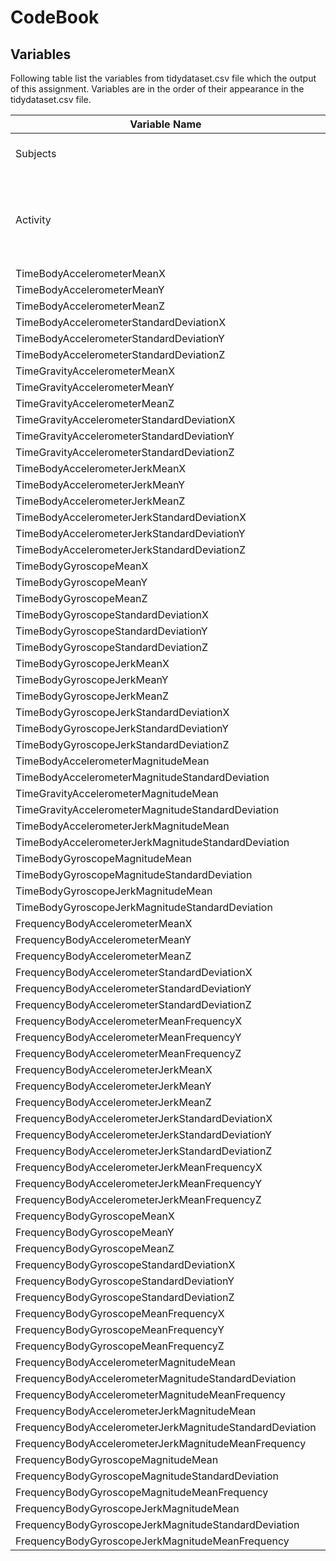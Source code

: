 # CodeBook

## Variables

Following table list the variables from tidydataset.csv file which the output of this assignment. Variables are in the order of their appearance in the tidydataset.csv file.

  Variable Name                                     | Type          | Description
  ----------------                                  | --------------|-------------
  Subjects                                          | int           | Id of the subjects participated in the study. Range is from 1 to 30
  Activity                                          | Factor        | The actual work which subject were asked to perform. LAYING, SITTING, STANDING, WALKING, WALKING_DOWNSTAIRS, WALKING_UPSTAIRS
  TimeBodyAccelerometerMeanX                        |
  TimeBodyAccelerometerMeanY                        |
  TimeBodyAccelerometerMeanZ                        |
  TimeBodyAccelerometerStandardDeviationX           |
  TimeBodyAccelerometerStandardDeviationY           |
  TimeBodyAccelerometerStandardDeviationZ           |
  TimeGravityAccelerometerMeanX                     |
  TimeGravityAccelerometerMeanY                     |
  TimeGravityAccelerometerMeanZ                     |
  TimeGravityAccelerometerStandardDeviationX        |
  TimeGravityAccelerometerStandardDeviationY        |
  TimeGravityAccelerometerStandardDeviationZ        |
  TimeBodyAccelerometerJerkMeanX                    |
  TimeBodyAccelerometerJerkMeanY                    |
  TimeBodyAccelerometerJerkMeanZ                    |
  TimeBodyAccelerometerJerkStandardDeviationX       |
  TimeBodyAccelerometerJerkStandardDeviationY       |
  TimeBodyAccelerometerJerkStandardDeviationZ       |
  TimeBodyGyroscopeMeanX                            |
  TimeBodyGyroscopeMeanY                            |
  TimeBodyGyroscopeMeanZ                            |
  TimeBodyGyroscopeStandardDeviationX               |
  TimeBodyGyroscopeStandardDeviationY               |
  TimeBodyGyroscopeStandardDeviationZ               |
  TimeBodyGyroscopeJerkMeanX                        |
  TimeBodyGyroscopeJerkMeanY                        |
  TimeBodyGyroscopeJerkMeanZ                        |
  TimeBodyGyroscopeJerkStandardDeviationX           |
  TimeBodyGyroscopeJerkStandardDeviationY           |
  TimeBodyGyroscopeJerkStandardDeviationZ           |
  TimeBodyAccelerometerMagnitudeMean                |
  TimeBodyAccelerometerMagnitudeStandardDeviation   |
  TimeGravityAccelerometerMagnitudeMean             |
  TimeGravityAccelerometerMagnitudeStandardDeviation|
  TimeBodyAccelerometerJerkMagnitudeMean            |
  TimeBodyAccelerometerJerkMagnitudeStandardDeviation|
  TimeBodyGyroscopeMagnitudeMean                    |
  TimeBodyGyroscopeMagnitudeStandardDeviation       |
  TimeBodyGyroscopeJerkMagnitudeMean                |
  TimeBodyGyroscopeJerkMagnitudeStandardDeviation   |
  FrequencyBodyAccelerometerMeanX                   |
  FrequencyBodyAccelerometerMeanY                   |
  FrequencyBodyAccelerometerMeanZ                   |
  FrequencyBodyAccelerometerStandardDeviationX      |
  FrequencyBodyAccelerometerStandardDeviationY      |
  FrequencyBodyAccelerometerStandardDeviationZ      |
  FrequencyBodyAccelerometerMeanFrequencyX          |
  FrequencyBodyAccelerometerMeanFrequencyY          |
  FrequencyBodyAccelerometerMeanFrequencyZ          |
  FrequencyBodyAccelerometerJerkMeanX               |
  FrequencyBodyAccelerometerJerkMeanY               |
  FrequencyBodyAccelerometerJerkMeanZ               |
  FrequencyBodyAccelerometerJerkStandardDeviationX  |
  FrequencyBodyAccelerometerJerkStandardDeviationY  |
  FrequencyBodyAccelerometerJerkStandardDeviationZ  |
  FrequencyBodyAccelerometerJerkMeanFrequencyX      |
  FrequencyBodyAccelerometerJerkMeanFrequencyY      |
  FrequencyBodyAccelerometerJerkMeanFrequencyZ      |
  FrequencyBodyGyroscopeMeanX                       |
  FrequencyBodyGyroscopeMeanY                       |
  FrequencyBodyGyroscopeMeanZ                       |
  FrequencyBodyGyroscopeStandardDeviationX          |
  FrequencyBodyGyroscopeStandardDeviationY          |
  FrequencyBodyGyroscopeStandardDeviationZ          |
  FrequencyBodyGyroscopeMeanFrequencyX              |
  FrequencyBodyGyroscopeMeanFrequencyY              |
  FrequencyBodyGyroscopeMeanFrequencyZ              |
  FrequencyBodyAccelerometerMagnitudeMean           |
  FrequencyBodyAccelerometerMagnitudeStandardDeviation|
  FrequencyBodyAccelerometerMagnitudeMeanFrequency  |
  FrequencyBodyAccelerometerJerkMagnitudeMean       |
  FrequencyBodyAccelerometerJerkMagnitudeStandardDeviation|
  FrequencyBodyAccelerometerJerkMagnitudeMeanFrequency|
  FrequencyBodyGyroscopeMagnitudeMean               |
  FrequencyBodyGyroscopeMagnitudeStandardDeviation  |
  FrequencyBodyGyroscopeMagnitudeMeanFrequency      |
  FrequencyBodyGyroscopeJerkMagnitudeMean           |
  FrequencyBodyGyroscopeJerkMagnitudeStandardDeviation|
  FrequencyBodyGyroscopeJerkMagnitudeMeanFrequency  |


  